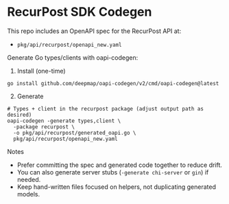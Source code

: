# RecurPost SDK Codegen

This repo includes an OpenAPI spec for the RecurPost API at:
- `pkg/api/recurpost/openapi_new.yaml`

Generate Go types/clients with oapi-codegen:

1) Install (one-time)

```
go install github.com/deepmap/oapi-codegen/v2/cmd/oapi-codegen@latest
```

2) Generate

```
# Types + client in the recurpost package (adjust output path as desired)
oapi-codegen -generate types,client \
  -package recurpost \
  -o pkg/api/recurpost/generated_oapi.go \
  pkg/api/recurpost/openapi_new.yaml
```

Notes
- Prefer committing the spec and generated code together to reduce drift.
- You can also generate server stubs (`-generate chi-server` or `gin`) if needed.
- Keep hand-written files focused on helpers, not duplicating generated models.

